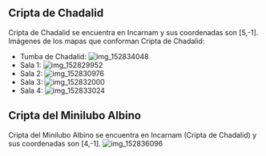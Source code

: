 ## Cripta de Chadalid
Cripta de Chadalid se encuentra en Incarnam y sus coordenadas son [5,-1].
Imágenes de los mapas que conforman Cripta de Chadalid:
- Tumba de Chadalid: ![img_152834048](https://media.discordapp.net/attachments/1115311447145193482/1115328973115764736/152834048.jpg)
- Sala 1: ![img_152829952](https://media.discordapp.net/attachments/1115311447145193482/1115328962911023179/152829952.jpg)
- Sala 2: ![img_152830976](https://media.discordapp.net/attachments/1115311447145193482/1115328965268226108/152830976.jpg)
- Sala 3: ![img_152832000](https://media.discordapp.net/attachments/1115311447145193482/1115328966618796132/152832000.jpg)
- Sala 4: ![img_152833024](https://media.discordapp.net/attachments/1115311447145193482/1115328969991008296/152833024.jpg)

## Cripta del Minilubo Albino
Cripta del Minilubo Albino se encuentra en Incarnam (Cripta de Chadalid) y sus coordenadas son [4,-1].
![img_152836096](https://media.discordapp.net/attachments/1115311447145193482/1115328998403227648/152836096.jpg)